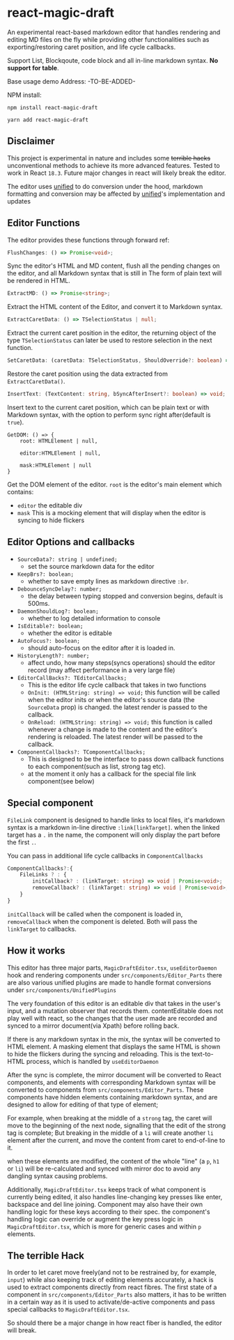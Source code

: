 # react-magic-draft

An experimental react-based markdown editor that handles rendering and editing MD files on the fly while providing other
functionalities such as exporting/restoring caret position, and life cycle callbacks.

Support List, Blockqoute, code block and all in-line markdown syntax. **No support for table**.

Base usage demo Address: -TO-BE-ADDED-

NPM install:
```
npm install react-magic-draft
```

```
yarn add react-magic-draft
```

## Disclaimer

This project is experimental in nature and includes some ~~terrible hacks~~ unconventional methods to achieve its more
advanced features. Tested to work in React `18.3`. Future major changes in react will likely break the
editor.

The editor uses [unified](https://unifiedjs.com/) to do conversion under the hood, markdown formatting and conversion may
be affected by [unified](https://unifiedjs.com/)'s implementation and updates

## Editor Functions

The editor provides these functions through forward ref:

```typescript
FlushChanges: () => Promise<void>;
```

Sync the editor's HTML and MD content, flush all the pending changes on the editor, and all Markdown syntax that is still in
The form of plain text will be rendered in HTML.

```typescript
ExtractMD: () => Promise<string>;
```

Extract the HTML content of the Editor, and convert it to Markdown syntax.

```typescript
ExtractCaretData: () => TSelectionStatus | null;
```

Extract the current caret position in the editor, the returning object of the type `TSelectionStatus` can later be used
to restore selection in the next function.

```typescript
SetCaretData: (caretData: TSelectionStatus, ShouldOverride?: boolean) => void;
```

Restore the caret position using the data extracted from `ExtractCaretData()`.

```typescript
InsertText: (TextContent: string, bSyncAfterInsert?: boolean) => void;
```

Insert text to the current caret position, which can be plain text or with Markdown syntax, with the option to perform
sync right after(default is `true`).

```
GetDOM: () => {
    root: HTMLElement | null,
      
    editor:HTMLElement | null,
        
    mask:HTMLElement | null
}
```

Get the DOM element of the editor. `root` is the editor's main element which contains:
* `editor` the editable div
* `mask` This is a mocking element that will display when the editor is syncing to hide flickers

## Editor Options and callbacks

- `SourceData?: string | undefined;`
    * set the source markdown data for the editor
- `KeepBrs?: boolean;`
    * whether to save empty lines as markdown directive `:br`.
- `DebounceSyncDelay?: number;`
    * the delay between typing stopped and conversion begins, default is 500ms.
- `DaemonShouldLog?: boolean;`
    * whether to log detailed information to console
- `IsEditable?: boolean;`
    * whether the editor is editable
- `AutoFocus?: boolean;`
    * should auto-focus on the editor after it is loaded in.
- `HistoryLength?: number;`
    * affect undo, how many steps(syncs operations) should the editor record (may affect performance in a very large
      file)
- `EditorCallBacks?: TEditorCallbacks;`
    * This is the editor life cycle callback that takes in two functions
    * `OnInit: (HTMLString: string) => void;` this function will be called when the editor inits or when the editor's source
      data (the `SourceData` prop) is changed. the latest render is passed to the callback.
    * `OnReload: (HTMLString: string) => void;` this function is called whenever a change is made to the content and the
      editor's rendering is reloaded. The latest render will be passed to the callback.
- `ComponentCallbacks?: TComponentCallbacks;`
    * This is designed to be the interface to pass down callback functions to each component(such as list, strong tag
      etc).
    * at the moment it only has a callback for the special file link component(see below)

## Special component

`FileLink` component is designed to handle links to local files, it's markdown syntax is a markdown in-line directive
`:link[linkTarget]`.
when the linked target has a `.` in the name, the component will only display the part before the first `.`.

You can pass in additional life cycle callbacks in `ComponentCallbacks`

```typescript
ComponentCallbacks?:{
    FileLinks ? : {
        initCallback? : (linkTarget: string) => void | Promise<void>;
        removeCallback? : (linkTarget: string) => void | Promise<void>;
    }
}
```

`initCallback` will be called when the component is loaded in, `removeCallback` when the component is deleted. Both will
pass the `linkTarget` to callbacks.

## How it works
This editor has three major parts, `MagicDraftEditor.tsx`, `useEditorDaemon` hook and rendering components under `src/components/Editor_Parts`
there are also various unified plugins are made to handle format conversions under `src/components/UnifiedPlugins`

The very foundation of this editor is an editable div that takes in the user's input, and a mutation observer that records them.
contentEditable does not play well with react, so the changes that the user made are recorded and synced to a mirror document(via Xpath) before rolling back.

If there is any markdown syntax in the mix, the syntax will be converted to HTML element. A masking element that displays the same HTML is shown to hide the flickers during the syncing and reloading.
This is the text-to-HTML process, which is handled by `useEditorDaemon`

After the sync is complete, the mirror document will be converted to React components, and elements with corresponding Markdown
syntax will be converted to components from `src/components/Editor_Parts`. These components have hidden elements containing markdown syntax, and are designed to allow for editing of that type of element;

For example, when breaking at the middle of a `strong` tag, the caret will move to the beginning of the next node, signalling that the edit of the strong tag is complete;
But breaking in the middle of a `li` will create another `li` element after the current, and move the content from caret to end-of-line to it.

when these elements are modified, the content of the whole "line" (a `p`, `h1` or `li`) will be re-calculated and synced with mirror doc to avoid any dangling syntax causing problems.

Additionally, `MagicDraftEditor.tsx` keeps track of what component is currently being edited, it also handles line-changing key presses like enter, backspace and del line joining.
Component may also have their own handling logic for these keys according to their spec. the component's handling logic can override or augment the key press logic in `MagicDraftEditor.tsx`, which is more for generic cases and within `p` elements.

## The terrible Hack

In order to let caret move freely(and not to be restrained by, for example, `input`) while also keeping track of editing elements accurately, a hack is used to extract components directly from react fibres.
The first state of a component in `src/components/Editor_Parts` also matters, it has to be written in a certain way as it is used to activate/de-active components and pass special callbacks to `MagicDraftEditor.tsx`.

So should there be a major change in how react fiber is handled, the editor will break.